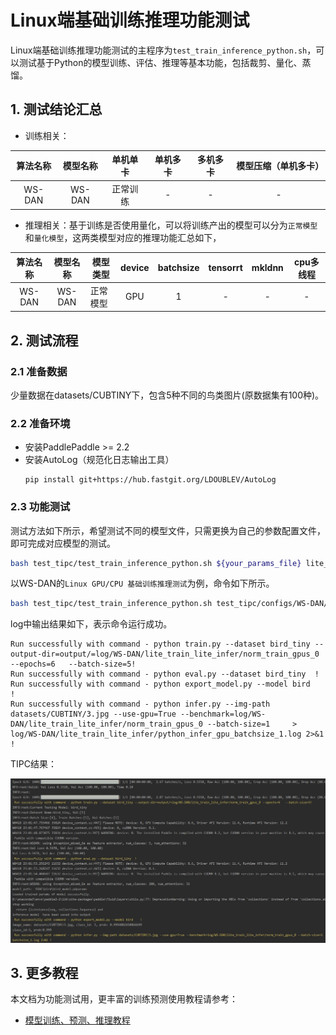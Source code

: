 # Linux端基础训练推理功能测试

Linux端基础训练推理功能测试的主程序为`test_train_inference_python.sh`，可以测试基于Python的模型训练、评估、推理等基本功能，包括裁剪、量化、蒸馏。

## 1. 测试结论汇总

- 训练相关：

| 算法名称 | 模型名称 | 单机单卡 | 单机多卡 | 多机多卡 | 模型压缩（单机多卡） |
| :------: | :------: | :------: | :------: | :------: | :------------------: |
|  WS-DAN  |  WS-DAN  | 正常训练 |    -     |    -     |          -           |


- 推理相关：基于训练是否使用量化，可以将训练产出的模型可以分为`正常模型`和`量化模型`，这两类模型对应的推理功能汇总如下，

| 算法名称 | 模型名称 | 模型类型 | device | batchsize | tensorrt | mkldnn | cpu多线程 |
| :------: | :------: | -------- | :----: | :-------: | :------: | :----: | :-------: |
|  WS-DAN  |  WS-DAN  | 正常模型 |  GPU   |     1     |    -     |   -    |     -     |


## 2. 测试流程

### 2.1 准备数据

少量数据在datasets/CUBTINY下，包含5种不同的鸟类图片(原数据集有100种)。

### 2.2 准备环境


- 安装PaddlePaddle >= 2.2
- 安装AutoLog（规范化日志输出工具）
    ```
    pip install git+https://hub.fastgit.org/LDOUBLEV/AutoLog
    ```

### 2.3 功能测试


测试方法如下所示，希望测试不同的模型文件，只需更换为自己的参数配置文件，即可完成对应模型的测试。

```bash
bash test_tipc/test_train_inference_python.sh ${your_params_file} lite_train_whole_infer
```

以WS-DAN的`Linux GPU/CPU 基础训练推理测试`为例，命令如下所示。

```bash
bash test_tipc/test_train_inference_python.sh test_tipc/configs/WS-DAN/train_infer_python.txt  lite_train_lite_infer
```

log中输出结果如下，表示命令运行成功。

```
Run successfully with command - python train.py --dataset bird_tiny --output-dir=output/=log/WS-DAN/lite_train_lite_infer/norm_train_gpus_0 --epochs=6   --batch-size=5!
Run successfully with command - python eval.py --dataset bird_tiny  !
Run successfully with command - python export_model.py --model bird    ! 
Run successfully with command - python infer.py --img-path datasets/CUBTINY/3.jpg --use-gpu=True --benchmark=log/WS-DAN/lite_train_lite_infer/norm_train_gpus_0 --batch-size=1     > log/WS-DAN/lite_train_lite_infer/python_infer_gpu_batchsize_1.log 2>&1 !
```
TIPC结果：

<div align="center">
    <img src="./tipc.jpg" width=800">
</div>

## 3. 更多教程

本文档为功能测试用，更丰富的训练预测使用教程请参考：  

* [模型训练、预测、推理教程](../../README.md)  